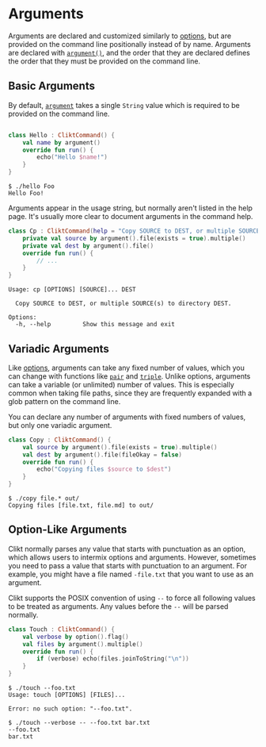 # Arguments

Arguments are declared and customized similarly to [options][options],
but are provided on the command line positionally instead of by name.
Arguments are declared with [`argument()`][argument],
and the order that they are declared defines the order that they
must be provided on the command line.

## Basic Arguments

By default, [`argument`][argument] takes a single `String` value which is required to be
provided on the command line.

```kotlin tab="Example"

class Hello : CliktCommand() {
    val name by argument()
    override fun run() {
        echo("Hello $name!")
    }
}
```

```text tab="Usage"
$ ./hello Foo
Hello Foo!
```

Arguments appear in the usage string, but normally aren't listed in the
help page. It's usually more clear to document arguments in the command
help.

```kotlin tab="Example"
class Cp : CliktCommand(help = "Copy SOURCE to DEST, or multiple SOURCE(s) to directory DEST.") {
    private val source by argument().file(exists = true).multiple()
    private val dest by argument().file()
    override fun run() {
        // ...
    }
}
```

```text tab="Help Output"
Usage: cp [OPTIONS] [SOURCE]... DEST

  Copy SOURCE to DEST, or multiple SOURCE(s) to directory DEST.

Options:
  -h, --help         Show this message and exit
```

## Variadic Arguments

Like [options][options], arguments can take any fixed number of values, which you can change with
functions like [`pair`][pair] and [`triple`][triple]. Unlike options,
arguments can take a variable (or unlimited) number of values. This is especially common when taking
file paths, since they are frequently expanded with a glob pattern on the command line.

You can declare any number of arguments with fixed numbers of values,
but only one variadic argument.

```kotlin tab="Example"
class Copy : CliktCommand() {
    val source by argument().file(exists = true).multiple()
    val dest by argument().file(fileOkay = false)
    override fun run() {
        echo("Copying files $source to $dest")
    }
}
```

```text tab="Usage"
$ ./copy file.* out/
Copying files [file.txt, file.md] to out/
```

## Option-Like Arguments

Clikt normally parses any value that starts with punctuation as an
option, which allows users to intermix options and arguments. However,
sometimes you need to pass a value that starts with punctuation to an
argument. For example, you might have a file named `-file.txt` that you
want to use as an argument.

Clikt supports the POSIX convention of using `--` to force all following
values to be treated as arguments. Any values before the `--` will be
parsed normally.

```kotlin tab="Example"
class Touch : CliktCommand() {
    val verbose by option().flag()
    val files by argument().multiple()
    override fun run() {
        if (verbose) echo(files.joinToString("\n"))
    }
}
```

```text tab="Usage 1"
$ ./touch --foo.txt
Usage: touch [OPTIONS] [FILES]...

Error: no such option: "--foo.txt".
```

```text tab="Usage 2"
$ ./touch --verbose -- --foo.txt bar.txt
--foo.txt
bar.txt
```


[options]:  options.md
[argument]: api/clikt/com.github.ajalt.clikt.parameters.arguments/argument.md
[pair]:     api/clikt/com.github.ajalt.clikt.parameters.arguments/pair.md
[triple]:   api/clikt/com.github.ajalt.clikt.parameters.arguments/triple.md
